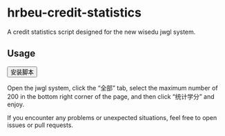 # hrbeu-credit-statistics
A credit statistics script designed for the new wisedu jwgl system.

## Usage

<button onclick="GM_addScript('学分统计', 'https://gcore.jsdelivr.net/gh/Honoka55/hrbeu-credit-statistics/学分统计.user.js');">安装脚本</button>

Open the jwgl system, click the “全部” tab, select the maximum number of 200 in the bottom right corner of the page, and then click “统计学分” and enjoy.

If you encounter any problems or unexpected situations, feel free to open issues or pull requests.
